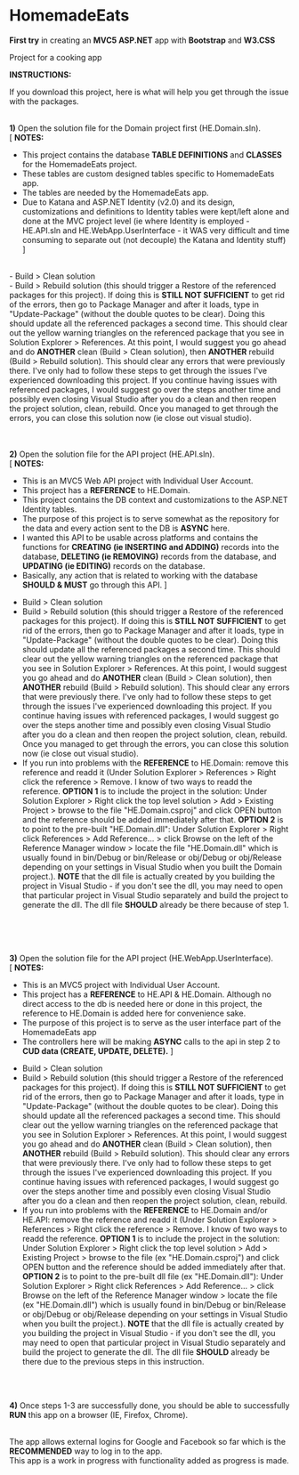 # HomemadeEats
<b>First try</b> in creating an <b>MVC5 ASP.NET</b> app with <b>Bootstrap</b> and <b>W3.CSS</b>


Project for a cooking app


<b>INSTRUCTIONS:</b>

If you download this project, here is what will help you get through the issue with the packages.
<br/>
<br/>

<b>1)</b> Open the solution file for the Domain project first (HE.Domain.sln).  
[  <b>NOTES:</b> 
  * This project contains the database <b>TABLE DEFINITIONS</b> and <b>CLASSES</b> for the HomemadeEats project.  <br/>
  * These tables are custom designed tables specific to HomemadeEats app.  <br/>
  * The tables are needed by the HomemadeEats app. <br/>
  * Due to Katana and ASP.NET Identity (v2.0) and its design, customizations and definitions to Identity tables were kept/left alone and done at the MVC project level (ie where Identity is employed - HE.API.sln and HE.WebApp.UserInterface - it WAS very difficult and time consuming to separate out (not decouple) the Katana and Identity stuff)  ]
<br/>
- Build > Clean solution <br/>
- Build > Rebuild solution (this should trigger a Restore of the referenced packages for this project).  If doing this is <b>STILL NOT SUFFICIENT</b> to get rid of the errors, then go to Package Manager and after it loads, type in "Update-Package" (without the double quotes to be clear).  Doing this should update all the referenced packages a second time.  This should clear out the yellow warning triangles on the referenced package that you see in Solution Explorer > References.  At this point, I would suggest you go ahead and do <b>ANOTHER</b> clean (Build > Clean solution), then <b>ANOTHER</b> rebuild (Build > Rebuild solution).  This should clear any errors that were previously there.  I've only had to follow these steps to get through the issues I've experienced downloading this project.  If you continue having issues with referenced packages, I would suggest go over the steps another time and possibly even closing Visual Studio after you do a clean and then reopen the project solution, clean, rebuild.  Once you managed to get through the errors, you can close this solution now (ie close out visual studio).
<br/>
<br/>
<br/>

<b>2)</b> Open the solution file for the API project (HE.API.sln). <br/>
[  <b>NOTES:</b> 
* This is an MVC5 Web API project with Individual User Account. <br/>
* This project has a <b>REFERENCE</b> to HE.Domain. <br/>
* This project contains the DB context and customizations to the ASP.NET Identity tables.  <br/>
* The purpose of this project is to serve somewhat as the repository for the data and every action sent to the DB is <b>ASYNC</b> here. <br/>
* I wanted this API to be usable across platforms and contains the functions for <b>CREATING (ie INSERTING and ADDING)</b> records into the database, <b>DELETING (ie REMOVING)</b> records from the database, and <b>UPDATING (ie EDITING)</b> records on the database. <br/>
* Basically, any action that is related to working with the database <b>SHOULD & MUST</b> go through this API.  ] <br/>

- Build > Clean solution <br/>
- Build > Rebuild solution (this should trigger a Restore of the referenced packages for this project).  If doing this is <b>STILL NOT SUFFICIENT</b> to get rid of the errors, then go to Package Manager and after it loads, type in "Update-Package" (without the double quotes to be clear).  Doing this should update all the referenced packages a second time.  This should clear out the yellow warning triangles on the referenced package that you see in Solution Explorer > References.   At this point, I would suggest you go ahead and do <b>ANOTHER</b> clean (Build > Clean solution), then <b>ANOTHER</b> rebuild (Build > Rebuild solution).  This should clear any errors that were previously there.  I've only had to follow these steps to get through the issues I've experienced downloading this project.  If you continue having issues with referenced packages, I would suggest go over the steps another time and possibly even closing Visual Studio after you do a clean and then reopen the project solution, clean, rebuild.  Once you managed to get through the errors, you can close this solution now (ie close out visual studio). <br/>
- If you run into problems with the <b>REFERENCE</b> to HE.Domain: remove this reference and readd it (Under Solution Explorer >  References > Right click the reference > Remove.  I know of two ways to readd the reference.  <b>OPTION 1</b> is to include the project in the solution: Under Solution Explorer > Right click the top level solution > Add > Existing Project > browse to the file "HE.Domain.csproj" and click OPEN button and the reference should be added immediately after that.  <b>OPTION 2</b> is to point to the pre-built "HE.Domain.dll": Under Solution Explorer > Right click References > Add Reference... > click Browse on the left of the Reference Manager window > locate the file "HE.Domain.dll" which is usually found in bin/Debug or bin/Release or obj/Debug or obj/Release depending on your settings in Visual Studio when you built the Domain project.). <b>NOTE</b> that the dll file is actually created by you building the project in Visual Studio - if you don't see the dll, you may need to open that particular project in Visual Studio separately and build the project to generate the dll.  The dll file <b>SHOULD</b> already be there because of step 1.
<br/>
<br/>
<br/>

<b>3)</b> Open the solution file for the API project (HE.WebApp.UserInterface). <br/>
[  <b>NOTES:</b> 
* This is an MVC5 project with Individual User Account.  <br/>
* This project has a <b>REFERENCE</b> to HE.API & HE.Domain. Although no direct access to the db is needed here or done in this project, the reference to HE.Domain is added here for convenience sake. <br/>
* The purpose of this project is to serve as the user interface part of the HomemadeEats app <br/>
* The controllers here will be making <b>ASYNC</b> calls to the api in step 2 to <b>CUD data (CREATE, UPDATE, DELETE).</b>  ] <br/>

- Build > Clean solution <br/>
- Build > Rebuild solution (this should trigger a Restore of the referenced packages for this project).  If doing this is <b>STILL NOT SUFFICIENT</b> to get rid of the errors, then go to Package Manager and after it loads, type in "Update-Package" (without the double quotes to be clear).  Doing this should update all the referenced packages a second time.  This should clear out the yellow warning triangles on the referenced package that you see in Solution Explorer > References.   At this point, I would suggest you go ahead and do <b>ANOTHER</b> clean (Build > Clean solution), then <b>ANOTHER</b> rebuild (Build > Rebuild solution).  This should clear any errors that were previously there.  I've only had to follow these steps to get through the issues I've experienced downloading this project.  If you continue having issues with referenced packages, I would suggest go over the steps another time and possibly even closing Visual Studio after you do a clean and then reopen the project solution, clean, rebuild.  <br/>
- If you run into problems with the <b>REFERENCE</b> to HE.Domain and/or HE.API: remove the reference and readd it (Under Solution Explorer >  References > Right click the reference > Remove.  I know of two ways to readd the reference.  <b>OPTION 1</b> is to include the project in the solution: Under Solution Explorer > Right click the top level solution > Add > Existing Project > browse to the file (ex "HE.Domain.csproj") and click OPEN button and the reference should be added immediately after that.  <b>OPTION 2</b> is to point to the pre-built dll file (ex "HE.Domain.dll"): Under Solution Explorer > Right click References > Add Reference... > click Browse on the left of the Reference Manager window > locate the file (ex "HE.Domain.dll") which is usually found in bin/Debug or bin/Release or obj/Debug or obj/Release depending on your settings in Visual Studio when you built the project.). <b>NOTE</b> that the dll file is actually created by you building the project in Visual Studio - if you don't see the dll, you may need to open that particular project in Visual Studio separately and build the project to generate the dll.  The dll file <b>SHOULD</b> already be there due to the previous steps in this instruction. <br/>
<br/>
<br/>

<b>4)</b> Once steps 1-3 are successfully done, you should be able to successfully <b>RUN</b> this app on a browser (IE, Firefox, Chrome).
<br/>
<br/>

The app allows external logins for Google and Facebook so far which is the <b>RECOMMENDED</b> way to log in to the app.  
This app is a work in progress with functionality added as progress is made.
